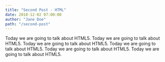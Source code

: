 ```yaml
---
title: "Second Post - HTML"
date: 2018-12-02 07:00:00
author: "Jane Doe"
path: "/second-post"
---
```


Today we are going to talk about HTML5. Today we are going to talk about HTML5. Today we are going to talk about HTML5. Today we are going to talk about HTML5. Today we are going to talk about HTML5. Today we are going to talk about HTML5.
